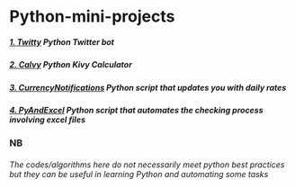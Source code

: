 # Python-mini-projects

##### [1. Twitty](/Twitty) Python Twitter bot
##### [2. Calvy](/Calvy) Python Kivy Calculator
##### [3. CurrencyNotifications](/CurrencyNotifications) Python script that updates you with daily rates
##### [4. PyAndExcel](/PyAndExcel) Python script that automates the checking process involving excel files

### NB
###### The codes/algorithms here do not necessarily meet python best practices but they can be useful in learning Python and automating some tasks
